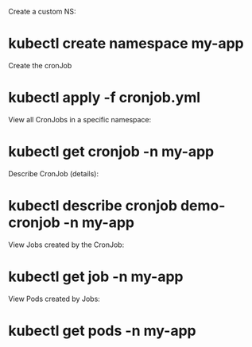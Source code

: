 Create a custom  NS:

# kubectl create namespace my-app

Create the cronJob

# kubectl apply -f cronjob.yml

View all CronJobs in a specific namespace:

# kubectl get cronjob -n my-app

Describe CronJob (details):
# kubectl describe cronjob demo-cronjob -n my-app

View Jobs created by the CronJob:
# kubectl get job -n my-app

View Pods created by Jobs:
# kubectl get pods -n my-app


